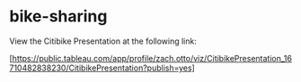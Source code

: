 # bike-sharing
View the Citibike Presentation at the following link: 

[https://public.tableau.com/app/profile/zach.otto/viz/CitibikePresentation_16710482838230/CitibikePresentation?publish=yes]

